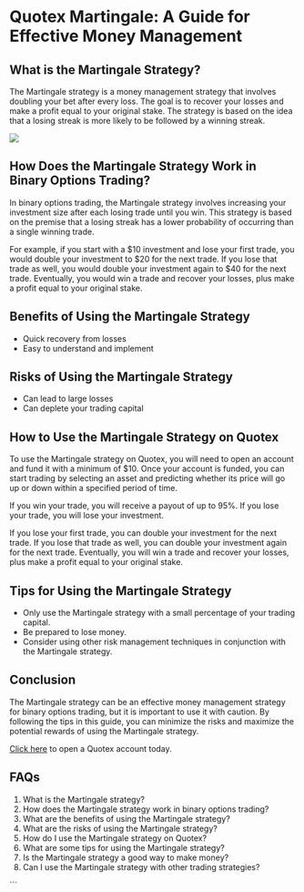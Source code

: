 # Quotex Martingale: A Guide for Effective Money Management

## What is the Martingale Strategy?

The Martingale strategy is a money management strategy that involves
doubling your bet after every loss. The goal is to recover your losses
and make a profit equal to your original stake. The strategy is based on
the idea that a losing streak is more likely to be followed by a winning
streak.

[![](https://static.quotex.io/files/4_en/300_250.jpg)](https://traff.sbs/brokerqxlid)

## How Does the Martingale Strategy Work in Binary Options Trading?

In binary options trading, the Martingale strategy involves increasing
your investment size after each losing trade until you win. This
strategy is based on the premise that a losing streak has a lower
probability of occurring than a single winning trade.

For example, if you start with a \$10 investment and lose your first
trade, you would double your investment to \$20 for the next trade. If
you lose that trade as well, you would double your investment again to
\$40 for the next trade. Eventually, you would win a trade and recover
your losses, plus make a profit equal to your original stake.

## Benefits of Using the Martingale Strategy

-   Quick recovery from losses
-   Easy to understand and implement

## Risks of Using the Martingale Strategy

-   Can lead to large losses
-   Can deplete your trading capital

## How to Use the Martingale Strategy on Quotex

To use the Martingale strategy on Quotex, you will need to open an
account and fund it with a minimum of \$10. Once your account is funded,
you can start trading by selecting an asset and predicting whether its
price will go up or down within a specified period of time.

If you win your trade, you will receive a payout of up to 95%. If you
lose your trade, you will lose your investment.

If you lose your first trade, you can double your investment for the
next trade. If you lose that trade as well, you can double your
investment again for the next trade. Eventually, you will win a trade
and recover your losses, plus make a profit equal to your original
stake.

## Tips for Using the Martingale Strategy

-   Only use the Martingale strategy with a small percentage of your
    trading capital.
-   Be prepared to lose money.
-   Consider using other risk management techniques in conjunction with
    the Martingale strategy.

## Conclusion

The Martingale strategy can be an effective money management strategy
for binary options trading, but it is important to use it with caution.
By following the tips in this guide, you can minimize the risks and
maximize the potential rewards of using the Martingale strategy.

[Click here](\%22https://traff.sbs/brokerqxsignup\%22) to open a Quotex
account today.

## FAQs

1.  What is the Martingale strategy?
2.  How does the Martingale strategy work in binary options trading?
3.  What are the benefits of using the Martingale strategy?
4.  What are the risks of using the Martingale strategy?
5.  How do I use the Martingale strategy on Quotex?
6.  What are some tips for using the Martingale strategy?
7.  Is the Martingale strategy a good way to make money?
8.  Can I use the Martingale strategy with other trading strategies?

\`\`\`

